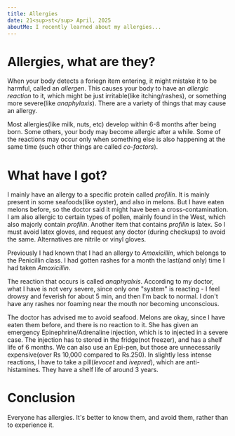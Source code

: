 ```yaml
---
title: Allergies
date: 21<sup>st</sup> April, 2025
aboutMe: I recently learned about my allergies...
---
```


# Allergies, what are they?

When your body detects a foriegn item entering, it might mistake it to be harmful, called an _allergen_. This causes
your body to have an _allergic reaction_ to it, which might be just irritable(like itching/rashes), or something
more severe(like _anaphylaxis_). There are a variety of things that may cause an allergy.

Most allergies(like milk, nuts, etc) develop within 6-8 months after being born. Some others, your body may become 
allergic after a while. Some of the reactions may occur only when something else is also happening at the same time
(such other things are called _co-factors_). 

# What have I got?

I mainly have an allergy to a specific protein called _profilin_. It is mainly present in some seafoods(like oyster), 
and also in melons. But I have eaten melons before, so the doctor said it might have been a cross-contamination. 
I am also allergic to certain types of pollen, mainly found in the West, which also majorly contain _profilin_.
Another item that contains _profilin_ is latex. So I must avoid latex gloves, and request any doctor (during checkups)
to avoid the same. Alternatives are nitrile or vinyl gloves.

Previously I had known that I had an allergy to _Amoxicillin_, which belongs to the Penicillin class. I had gotten
rashes for a month the last(and only) time I had taken _Amoxicillin_. 

The reaction that occurs is called _anaphyalxis_. According to my doctor, what I have is not very severe, since only
one "system" is reacting - I feel drowsy and feverish for about 5 min, and then I'm back to normal. I don't have any
rashes nor foaming near the mouth nor becoming unconscious. 

The doctor has advised me to avoid seafood. Melons are okay, since I have eaten them before, and there is no reaction 
to it. She has given an emergency Epinephrine/Adrenaline injection, which is to injected in a severe case. The 
injection has to stored in the fridge(not freezer), and has a shelf life of 6 months. We can also use an Epi-pen, but
those are unnecessarily expensive(over Rs 10,000 compared to Rs.250). In slightly less intense reactions, 
I have to take a pill(_levocet_ and _ivepred_), which are anti-histamines. They have a shelf life of around 3 years.

# Conclusion

Everyone has allergies. It's better to know them, and avoid them, rather than to experience it.

